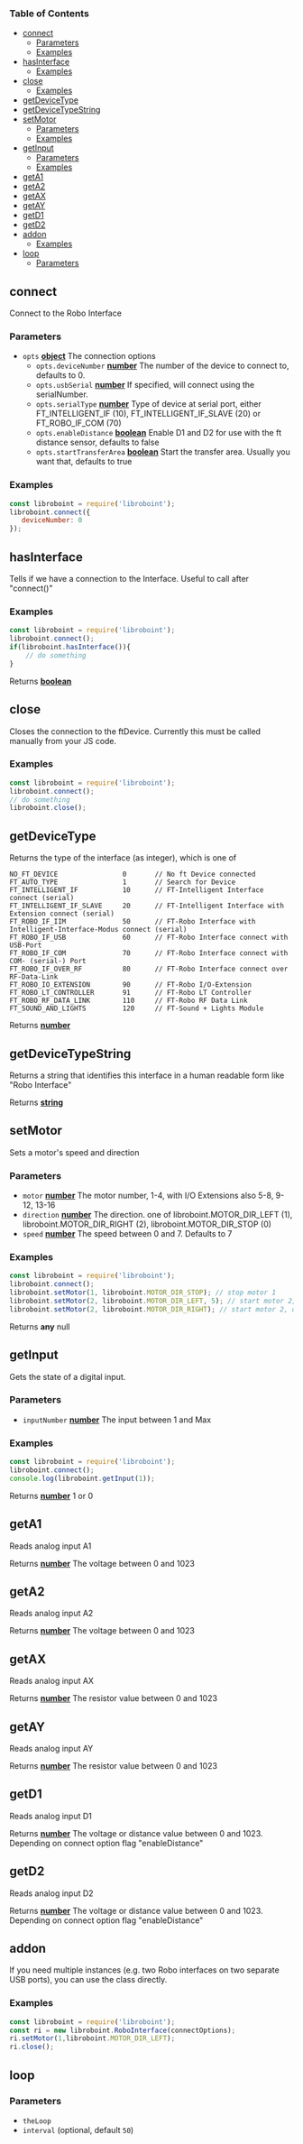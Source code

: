 <!-- Generated by documentation.js. Update this documentation by updating the source code. -->

### Table of Contents

-   [connect][1]
    -   [Parameters][2]
    -   [Examples][3]
-   [hasInterface][4]
    -   [Examples][5]
-   [close][6]
    -   [Examples][7]
-   [getDeviceType][8]
-   [getDeviceTypeString][9]
-   [setMotor][10]
    -   [Parameters][11]
    -   [Examples][12]
-   [getInput][13]
    -   [Parameters][14]
    -   [Examples][15]
-   [getA1][16]
-   [getA2][17]
-   [getAX][18]
-   [getAY][19]
-   [getD1][20]
-   [getD2][21]
-   [addon][22]
    -   [Examples][23]
-   [loop][24]
    -   [Parameters][25]

## connect

Connect to the Robo Interface

### Parameters

-   `opts` **[object][26]** The connection options
    -   `opts.deviceNumber` **[number][27]** The number of the device to connect to, defaults to 0.
    -   `opts.usbSerial` **[number][27]** If specified, will connect using the serialNumber.
    -   `opts.serialType` **[number][27]** Type of device at serial port, either FT_INTELLIGENT_IF (10), FT_INTELLIGENT_IF_SLAVE (20) or FT_ROBO_IF_COM (70)
    -   `opts.enableDistance` **[boolean][28]** Enable D1 and D2 for use with the ft distance sensor, defaults to false
    -   `opts.startTransferArea` **[boolean][28]** Start the transfer area. Usually you want that, defaults to true

### Examples

```javascript
const libroboint = require('libroboint');
libroboint.connect({
   deviceNumber: 0
});
```

## hasInterface

Tells if we have a connection to the Interface.
Useful to call after "connect()"

### Examples

```javascript
const libroboint = require('libroboint');
libroboint.connect();
if(libroboint.hasInterface()){
    // do something
}
```

Returns **[boolean][28]** 

## close

Closes the connection to the ftDevice. Currently this must be called manually from your JS code.

### Examples

```javascript
const libroboint = require('libroboint');
libroboint.connect();
// do something
libroboint.close();
```

## getDeviceType

Returns the type of the interface (as integer), which is one of

    NO_FT_DEVICE                0       // No ft Device connected
    FT_AUTO_TYPE                1       // Search for Device
    FT_INTELLIGENT_IF           10      // FT-Intelligent Interface connect (serial)
    FT_INTELLIGENT_IF_SLAVE     20      // FT-Intelligent Interface with Extension connect (serial)
    FT_ROBO_IF_IIM              50      // FT-Robo Interface with Intelligent-Interface-Modus connect (serial)
    FT_ROBO_IF_USB              60      // FT-Robo Interface connect with USB-Port
    FT_ROBO_IF_COM              70      // FT-Robo Interface connect with COM- (serial-) Port
    FT_ROBO_IF_OVER_RF          80      // FT-Robo Interface connect over RF-Data-Link
    FT_ROBO_IO_EXTENSION        90      // FT-Robo I/O-Extension
    FT_ROBO_LT_CONTROLLER       91      // FT-Robo LT Controller
    FT_ROBO_RF_DATA_LINK        110     // FT-Robo RF Data Link
    FT_SOUND_AND_LIGHTS         120     // FT-Sound + Lights Module

Returns **[number][27]** 

## getDeviceTypeString

Returns a string that identifies this interface in a human readable form like "Robo Interface"

Returns **[string][29]** 

## setMotor

Sets a motor's speed and direction

### Parameters

-   `motor` **[number][27]** The motor number, 1-4, with I/O Extensions also 5-8, 9-12, 13-16
-   `direction` **[number][27]** The direction. one of libroboint.MOTOR_DIR_LEFT (1), libroboint.MOTOR_DIR_RIGHT (2), libroboint.MOTOR_DIR_STOP (0)
-   `speed` **[number][27]** The speed between 0 and 7. Defaults to 7

### Examples

```javascript
const libroboint = require('libroboint');
libroboint.connect();
libroboint.setMotor(1, libroboint.MOTOR_DIR_STOP); // stop motor 1
libroboint.setMotor(2, libroboint.MOTOR_DIR_LEFT, 5); // start motor 2, direction left with speed 5
libroboint.setMotor(2, libroboint.MOTOR_DIR_RIGHT); // start motor 2, direction right with default speed (max = 7)
```

Returns **any** null

## getInput

Gets the state of a digital input.

### Parameters

-   `inputNumber` **[number][27]** The input between 1 and Max

### Examples

```javascript
const libroboint = require('libroboint');
libroboint.connect();
console.log(libroboint.getInput(1));
```

Returns **[number][27]** 1 or 0

## getA1

Reads analog input A1

Returns **[number][27]** The voltage between 0 and 1023

## getA2

Reads analog input A2

Returns **[number][27]** The voltage between 0 and 1023

## getAX

Reads analog input AX

Returns **[number][27]** The resistor value between 0 and 1023

## getAY

Reads analog input AY

Returns **[number][27]** The resistor value between 0 and 1023

## getD1

Reads analog input D1

Returns **[number][27]** The voltage or distance value between 0 and 1023. Depending on connect option flag "enableDistance"

## getD2

Reads analog input D2

Returns **[number][27]** The voltage or distance value between 0 and 1023. Depending on connect option flag "enableDistance"

## addon

If you need multiple instances (e.g. two Robo interfaces on two separate USB ports), you can use the class directly.

### Examples

```javascript
const libroboint = require('libroboint');
const ri = new libroboint.RoboInterface(connectOptions);
ri.setMotor(1,libroboint.MOTOR_DIR_LEFT);
ri.close();
```

## loop

### Parameters

-   `theLoop`  
-   `interval`   (optional, default `50`)

[1]: #connect

[2]: #parameters

[3]: #examples

[4]: #hasinterface

[5]: #examples-1

[6]: #close

[7]: #examples-2

[8]: #getdevicetype

[9]: #getdevicetypestring

[10]: #setmotor

[11]: #parameters-1

[12]: #examples-3

[13]: #getinput

[14]: #parameters-2

[15]: #examples-4

[16]: #geta1

[17]: #geta2

[18]: #getax

[19]: #getay

[20]: #getd1

[21]: #getd2

[22]: #addon

[23]: #examples-5

[24]: #loop

[25]: #parameters-3

[26]: https://developer.mozilla.org/docs/Web/JavaScript/Reference/Global_Objects/Object

[27]: https://developer.mozilla.org/docs/Web/JavaScript/Reference/Global_Objects/Number

[28]: https://developer.mozilla.org/docs/Web/JavaScript/Reference/Global_Objects/Boolean

[29]: https://developer.mozilla.org/docs/Web/JavaScript/Reference/Global_Objects/String
